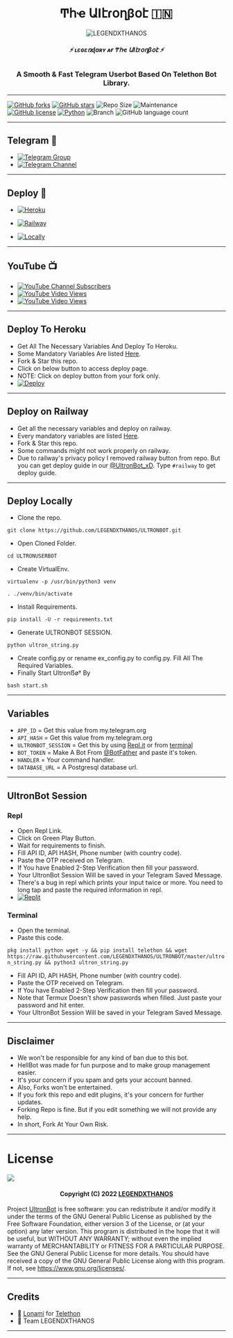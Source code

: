 <h1 align="center">
  <b>Ͳհҽ ԱӀէɾօղβօէ 🇮🇳</b>
</h1>

<p align="center">
  <img src="https://telegra.ph/file/82b8456afa0fbdc81ae3d.jpg" alt="LEGENDXTHANOS">
</p>

<h6 align="center">
  <b>⚡ ʟɛɢɛռɖaʀʏ ᴀғ Ͳհҽ ԱӀէɾօղβօէ ⚡</b>
</h6>

<h3 align="center">
  <b>A Smooth & Fast Telegram Userbot Based On Telethon Bot Library.</b>
</h3>

------
[![GitHub forks](https://img.shields.io/github/forks/LEGENDXTHANOS/ULTRONBOT?&style=flat-square&logo=github)](https://github.com/LEGENDXTHANOS/ULTRONBOT/fork)
[![GitHub stars](https://img.shields.io/github/stars/LEGENDXTHANOS/ULTRONBOT?&style=flat-square&logo=github)](https://github.com/LEGENDXTHANOS/ULTRONBOT/stargazers)
![Repo Size](https://img.shields.io/github/repo-size/LEGENDXTHANOS/ULTRONBOT?&style=flat-square&logo=github)
![Maintenance](https://img.shields.io/badge/Maintained%3F-yes-green?&style=flat-square)
[![GitHub license](https://img.shields.io/github/license/LEGENDXTHANOS/ULTRONBOT?&style=flat-square&logo=github)](https://github.com/LEGENDXTHANOS/ULTRONBOTt/blob/master/LICENSE)
[![Python](https://img.shields.io/badge/Python-v3.9-blue)](https://www.python.org/)
![Branch](https://img.shields.io/badge/Branch-Master-orange)
![GitHub language count](https://img.shields.io/github/languages/count/LEGENDXTHANOS/ULTRONBOT?color=Pink&label=Language&style=flat-square)

------
## Telegram 🏪
- [![Telegram Group](https://img.shields.io/badge/Telegram-Group-brightgreen)](https://t.me/UltronBot_xD)
- [![Telegram Channel](https://img.shields.io/badge/Telegram-Channel-brightgreen)](https://t.me/Ultron_Update)

------
## Deploy 🚀
- [![Heroku](https://telegra.ph/file/82077b1a4097e849489be.jpg)](#Deploy-To-Heroku)

- [![Railway](https://telegra.ph/file/43ed07ef9f012ed275bcb.jpg)](#Deploy-on-Railway)

- [![Locally]( https://telegra.ph/file/e96ebd8b177b17492b5e3.jpg)](#Deploy-Locally)

------
## YouTube 📺
- [![YouTube Channel Subscribers](https://img.shields.io/youtube/channel/subscribers/UC7Jr0FnRApx5nJASUfOjqJQ?style=social)](https://youtube.com/channel/UC7Jr0FnRApx5nJASUfOjqJQ)
- [![YouTube Video Views](https://img.shields.io/youtube/views/pw2jCeM2sN4?label=Tutorial+•+Heroku+•&style=social)](https://youtu.be/pw2jCeM2sN4)
- [![YouTube Video Views](https://img.shields.io/youtube/views/8RRFObBQSMU?label=Tutorial+•+Railway+•&style=social)](https://youtu.be/8RRFObBQSMU)

------
## Deploy To Heroku
- Get All The Necessary Variables And Deploy To Heroku.
- Some Mandatory Variables Are listed [Here](#Variables).
- Fork & Star this repo.
- Click on below button to access deploy page.
- NOTE: Click on deploy button from your fork only.
- [![Deploy](https://www.herokucdn.com/deploy/button.svg)](https://heroku.com/deploy)

------
## Deploy on Railway
- Get all the necessary variables and deploy on railway.
- Every mandatory variables are listed [Here](#Variables).
- Fork & Star this repo.
- Some commands might not work properly on railway.
- Due to railway's privacy policy I removed railway button from repo. But you can get deploy guide in our [@UltronBot_xD](https://t.me/hellbot_chat). Type `#railway` to get deploy guide.

------
## Deploy Locally

- Clone the repo. 

`git clone https://github.com/LEGENDXTHANOS/ULTRONBOT.git`
- Open Cloned Folder.

`cd ULTRONUSERBOT`
- Create VirtualEnv.

`virtualenv -p /usr/bin/python3 venv`

`. ./venv/bin/activate`
- Install Requirements.

`pip install -U -r requirements.txt`
- Generate ULTRONBOT SESSION.

`python ultron_string.py`
- Create config.py or rename ex_config.py to config.py. Fill All The Required Variables.
- Finally Start Ultronẞø† By

`bash start.sh`

------
## Variables

- `APP_ID`  =  Get this value from my.telegram.org
- `API_HASH`  =  Get this value from my.telegram.org
- `ULTRONBOT_SESSION`  =  Get this by using [Repl.it](#Repl) or from [terminal](#Terminal)
- `BOT_TOKEN`  =  Make A Bot From [@BotFather](https://t.me/botfather) and paste it's token.
- `HANDLER`  =  Your command handler.
- `DATABASE_URL`  =  A Postgresql database url.

------
## UltronBot Session

### Repl
- Open Repl Link.
- Click on Green Play Button.
- Wait for requirements to finish.
- Fill API ID, API HASH, Phone number (with country code).
- Paste the OTP received on Telegram.
- If You have Enabled 2-Step Verification then fill your password.
- Your UltronBot Session Will be saved in your Telegram Saved Message.
- There's a bug in repl which prints your input twice or more. You need to long tap and paste the required information in repl.
- [![Replit](https://telegra.ph/file/68aacf214a17e366d9b60.jpg)](https://replit.com/@LEGEND-LX/ULTRONBOT?v=1)

### Terminal
- Open the terminal.
- Paste this code.

`pkg install python wget -y && pip install telethon && wget https://raw.githubusercontent.com/LEGENDXTHANOS/ULTRONBOT/master/ultron_string.py && python3 ultron_string.py`
- Fill API ID, API HASH, Phone number (with country code).
- Paste the OTP received on Telegram.
- If You have Enabled 2-Step Verification then fill your password.
- Note that Termux Doesn't show passwords when filled. Just paste your password and hit enter.
- Your UltronBot Session Will be saved in your Telegram Saved Message.

------
## Disclaimer
- We won't be responsible for any kind of ban due to this bot.
- HellBot was made for fun purpose and to make group management easier.
- It's your concern if you spam and gets your account banned.
- Also, Forks won't be entertained.
- If you fork this repo and edit plugins, it's your concern for further updates.
- Forking Repo is fine. But if you edit something we will not provide any help.
- In short, Fork At Your Own Risk.

------
# License

![](https://www.gnu.org/graphics/gplv3-or-later.png)

<h4 align="center">Copyright (C) 2022 <a href="https://github.com/LEGENDXTHANOS">LEGENDXTHANOS</a></h4>

Project [UltronBot](https://github.com/LEGENDXTHANOS/ULTRONBOT) is free software: you can redistribute it and/or modify
it under the terms of the GNU General Public License as published by
the Free Software Foundation, either version 3 of the License, or
(at your option) any later version.
This program is distributed in the hope that it will be useful,
but WITHOUT ANY WARRANTY; without even the implied warranty of
MERCHANTABILITY or FITNESS FOR A PARTICULAR PURPOSE.  See the
GNU General Public License for more details.
You should have received a copy of the GNU General Public License
along with this program. If not, see <https://www.gnu.org/licenses/>.

------
## Credits

- 💖 [Lonami](https://github.com/Lonami) for [Telethon](https://github.com/LonamiWebs/Telethon)
- 💖 Team LEGENDXTHANOS

------

